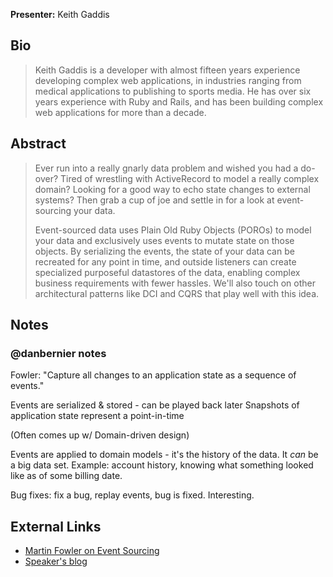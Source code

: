 **Presenter:** Keith Gaddis

## Bio

> Keith Gaddis is a developer with almost fifteen years experience developing complex web applications, in industries ranging from medical applications to publishing to sports media.  He has over six years experience with Ruby and Rails, and has been building complex web applications for more than a decade.

## Abstract

> Ever run into a really gnarly data problem and wished you had a do-over? Tired of wrestling with ActiveRecord to model a really complex domain? Looking for a good way to echo state changes to external systems?  Then grab a cup of joe and settle in for a look at event-sourcing your data.
>
> Event-sourced data uses Plain Old Ruby Objects (POROs) to model your data and exclusively uses events to mutate state on those objects. By serializing the events, the state of your data can be recreated for any point in time, and outside listeners can create specialized purposeful datastores of the data, enabling complex business requirements with fewer hassles.  We'll also touch on other architectural patterns like DCI and CQRS that play well with this idea.

## Notes

### @danbernier notes

Fowler: "Capture all changes to an application state as a sequence of
events."

Events are serialized & stored - can be played back later
Snapshots of application state represent a point-in-time

(Often comes up w/ Domain-driven design)

Events are applied to domain models - it's the history of the data.
It _can_ be a big data set. Example: account history, knowing what
something looked like as of some billing date.

Bug fixes: fix a bug, replay events, bug is fixed. Interesting.

## External Links

* [Martin Fowler on Event Sourcing](http://martinfowler.com/eaaDev/EventSourcing.html)
* [Speaker's blog](http://karmajunkie.com/)
